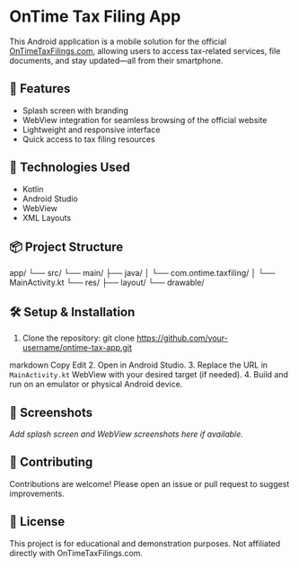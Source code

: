 # OnTime Tax Filing App

This Android application is a mobile solution for the official [OnTimeTaxFilings.com](https://ontimetaxfilings.com), allowing users to access tax-related services, file documents, and stay updated—all from their smartphone.

## 🚀 Features

- Splash screen with branding
- WebView integration for seamless browsing of the official website
- Lightweight and responsive interface
- Quick access to tax filing resources

## 🔧 Technologies Used

- Kotlin
- Android Studio
- WebView
- XML Layouts

## 📦 Project Structure

app/
└── src/
└── main/
├── java/
│ └── com.ontime.taxfiling/
│ └── MainActivity.kt
└── res/
├── layout/
└── drawable/



## 🛠️ Setup & Installation

1. Clone the repository:
git clone https://github.com/your-username/ontime-tax-app.git

markdown
Copy
Edit
2. Open in Android Studio.
3. Replace the URL in `MainActivity.kt` WebView with your desired target (if needed).
4. Build and run on an emulator or physical Android device.

## 📱 Screenshots

*Add splash screen and WebView screenshots here if available.*

## 🤝 Contributing

Contributions are welcome! Please open an issue or pull request to suggest improvements.

## 📝 License

This project is for educational and demonstration purposes. Not affiliated directly with OnTimeTaxFilings.com.
